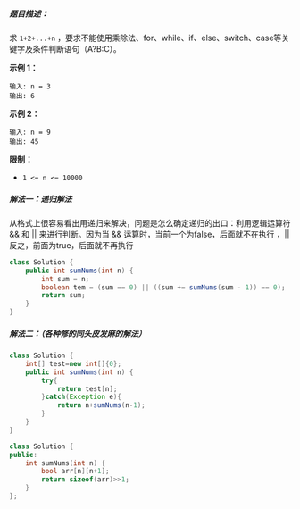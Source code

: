 ##### 题目描述：

求 `1+2+...+n` ，要求不能使用乘除法、for、while、if、else、switch、case等关键字及条件判断语句（A?B:C）。

 

**示例 1：**

```
输入: n = 3
输出: 6
```

**示例 2：**

```
输入: n = 9
输出: 45
```

 

**限制：**

- `1 <= n <= 10000`





##### 解法一：递归解法 

从格式上很容易看出用递归来解决，问题是怎么确定递归的出口：利用逻辑运算符 && 和 || 来进行判断。因为当 && 运算时，当前一个为false，后面就不在执行 ，|| 反之，前面为true，后面就不再执行

```java
class Solution {
    public int sumNums(int n) {
        int sum = n;
        boolean tem = (sum == 0) || ((sum += sumNums(sum - 1)) == 0);
        return sum;
    }
}
```



##### 解法二：（各种修的同头皮发麻的解法）

```java
class Solution {
    int[] test=new int[]{0};
    public int sumNums(int n) {
        try{
            return test[n];
        }catch(Exception e){
            return n+sumNums(n-1);
        }
    }
}
```

```c++
class Solution {
public:
    int sumNums(int n) {
        bool arr[n][n+1];
        return sizeof(arr)>>1;
    }
};
```



